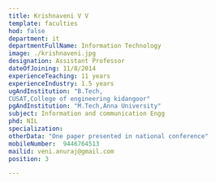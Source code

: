 ```yaml
---
title: Krishnaveni V V
template: faculties
hod: false
department: it
departmentFullName: Information Technology
image: ./krishnaveni.jpg
designation: Assistant Professor
dateOfJoining: 11/8/2014
experienceTeaching: 11 years
experienceIndustry: 1.5 years
ugAndInstitution: "B.Tech,
CUSAT,College of engineering kidangoor"
pgAndInstitution: "M.Tech,Anna University"
subject: Information and communication Engg
phd: NIL
specialization:  
otherData: "One paper presented in national conference"
mobileNumber:  9446764513
mailid: veni.anuraj@gmail.com
position: 3

---
```

